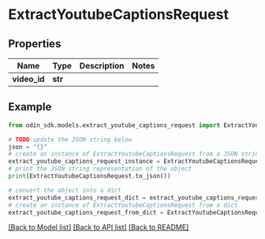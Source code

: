 # ExtractYoutubeCaptionsRequest


## Properties

Name | Type | Description | Notes
------------ | ------------- | ------------- | -------------
**video_id** | **str** |  | 

## Example

```python
from odin_sdk.models.extract_youtube_captions_request import ExtractYoutubeCaptionsRequest

# TODO update the JSON string below
json = "{}"
# create an instance of ExtractYoutubeCaptionsRequest from a JSON string
extract_youtube_captions_request_instance = ExtractYoutubeCaptionsRequest.from_json(json)
# print the JSON string representation of the object
print(ExtractYoutubeCaptionsRequest.to_json())

# convert the object into a dict
extract_youtube_captions_request_dict = extract_youtube_captions_request_instance.to_dict()
# create an instance of ExtractYoutubeCaptionsRequest from a dict
extract_youtube_captions_request_from_dict = ExtractYoutubeCaptionsRequest.from_dict(extract_youtube_captions_request_dict)
```
[[Back to Model list]](../README.md#documentation-for-models) [[Back to API list]](../README.md#documentation-for-api-endpoints) [[Back to README]](../README.md)


